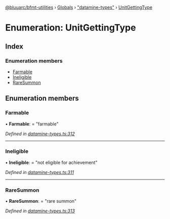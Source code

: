 [@bluuarc/bfmt-utilities](../README.md) › [Globals](../globals.md) › ["datamine-types"](../modules/_datamine_types_.md) › [UnitGettingType](_datamine_types_.unitgettingtype.md)

# Enumeration: UnitGettingType

## Index

### Enumeration members

* [Farmable](_datamine_types_.unitgettingtype.md#farmable)
* [Ineligible](_datamine_types_.unitgettingtype.md#ineligible)
* [RareSummon](_datamine_types_.unitgettingtype.md#raresummon)

## Enumeration members

###  Farmable

• **Farmable**: = "farmable"

*Defined in [datamine-types.ts:312](https://github.com/BluuArc/bfmt-utilities/blob/51a3629/src/datamine-types.ts#L312)*

___

###  Ineligible

• **Ineligible**: = "not eligible for achievement"

*Defined in [datamine-types.ts:311](https://github.com/BluuArc/bfmt-utilities/blob/51a3629/src/datamine-types.ts#L311)*

___

###  RareSummon

• **RareSummon**: = "rare summon"

*Defined in [datamine-types.ts:313](https://github.com/BluuArc/bfmt-utilities/blob/51a3629/src/datamine-types.ts#L313)*
